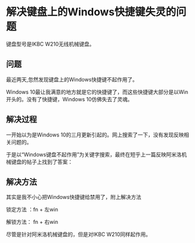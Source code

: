 # 解决键盘上的Windows快捷键失灵的问题

键盘型号是IKBC W210无线机械键盘。

## 问题 

最近两天,忽然发现键盘上的Windows快捷键不起作用了。

Windows 10最让我满意的地方就是它的快捷键了，而这些快捷键大部分是以Win开头的。没有了快捷键，Windows 10仿佛失去了灵魂。

## 解决过程

一开始以为是Windows 10的三月更新引起的。网上搜索了一下，没有发现反映相关问题的。

于是以“Windows键盘不起作用”为关键字搜索，最终在短乎上一篇反映阿米洛机械键盘的帖子上找到了答案：

## 解决方法

其实是我不小心把Windows快捷键给禁用了，附上解决方法

锁定方法 ：fn + 左win 

解锁方法： fn + 右win

尽管是针对阿米洛机械键盘的，但是对IKBC W210同样起作用。



